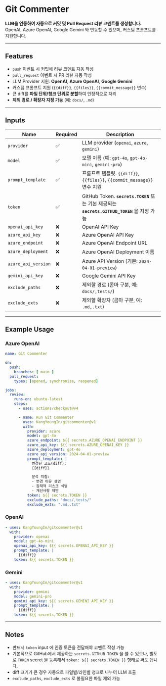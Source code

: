
# Git Commenter

**LLM을 연동하여 자동으로 커밋 및 Pull Request 리뷰 코멘트를 생성합니다.**  
OpenAI, Azure OpenAI, Google Gemini 와 연동할 수 있으며, 커스텀 프롬프트를 지원합니다.

---

## Features
- `push` 이벤트 시 커밋에 리뷰 코멘트 자동 작성
- `pull_request` 이벤트 시 PR 리뷰 자동 작성
- LLM Provider 지원: **OpenAI**, **Azure OpenAI**, **Google Gemini**
- 커스텀 프롬프트 지원 (`{{diff}}`, `{{files}}`, `{{commit_message}}` 변수)
- 큰 diff를 **파일 단위/청크 단위로 분할**하여 안정적으로 처리
- **제외 경로 / 확장자 지정 가능** (예: `docs/`, `.md`)

---

## Inputs

| Name              | Required | Description                                                                                  |
|-------------------|----------|----------------------------------------------------------------------------------------------|
| `provider`        | ✅       | LLM provider (`openai`, `azure`, `gemini`)                                                   |
| `model`           | ✅       | 모델 이름 (예: `gpt-4o`, `gpt-4o-mini`, `gemini-pro`)                                         |
| `prompt_template` | ✅       | 프롬프트 템플릿. `{{diff}}`, `{{files}}`, `{{commit_message}}` 변수 지원                     |
| `token`           | ✅       | GitHub Token. **`secrets.TOKEN`** 또는 기본 제공되는 **`secrets.GITHUB_TOKEN`** 을 지정 가능 |
| `openai_api_key`  | ❌       | OpenAI API Key                                                                               |
| `azure_api_key`   | ❌       | Azure OpenAI API Key                                                                         |
| `azure_endpoint`  | ❌       | Azure OpenAI Endpoint URL                                                                    |
| `azure_deployment`| ❌       | Azure OpenAI Deployment 이름                                                                 |
| `azure_api_version`| ❌      | Azure API Version (기본: `2024-04-01-preview`)                                               |
| `gemini_api_key`  | ❌       | Google Gemini API Key                                                                        |
| `exclude_paths`   | ❌       | 제외할 경로 (콤마 구분, 예: `docs/,tests/`)                                                  |
| `exclude_exts`    | ❌       | 제외할 확장자 (콤마 구분, 예: `.md,.txt`)                                                    |

---

## Example Usage

### Azure OpenAI
```yaml
name: Git Commenter

on:
  push:
    branches: [ main ]
  pull_request:
    types: [opened, synchronize, reopened]

jobs:
  review:
    runs-on: ubuntu-latest
    steps:
      - uses: actions/checkout@v4

      - name: Run Git Commenter
        uses: KangYoungIn/gitcommenter@v1
        with:
          provider: azure
          model: gpt-4o
          azure_endpoint: ${{ secrets.AZURE_OPENAI_ENDPOINT }}
          azure_api_key: ${{ secrets.AZURE_OPENAI_KEY }}
          azure_deployment: gpt-4o
          azure_api_version: 2024-04-01-preview
          prompt_template: |
            변경된 코드(diff):
            {{diff}}

            분석 지침:
            - 변경 이유 설명
            - 잠재적 리스크 식별
            - 개선사항 제안
          token: ${{ secrets.TOKEN }}
          exclude_paths: "docs/,tests/"
          exclude_exts: ".md,.txt"
````

### OpenAI 

```yaml
- uses: KangYoungIn/gitcommenter@v1
  with:
    provider: openai
    model: gpt-4o-mini
    openai_api_key: ${{ secrets.OPENAI_API_KEY }}
    prompt_template: |
      {{diff}}
    token: ${{ secrets.TOKEN }}
```

### Gemini 

```yaml
- uses: KangYoungIn/gitcommenter@v1
  with:
    provider: gemini
    model: gemini-pro
    gemini_api_key: ${{ secrets.GEMINI_API_KEY }}
    prompt_template: |
      {{diff}}
    token: ${{ secrets.TOKEN }}
```

---

## Notes

* 반드시 `token` input 에 인증 토큰을 전달해야 코멘트 작성 가능
* 기본적으로 GitHub에서 제공하는 `secrets.GITHUB_TOKEN` 을 쓸 수 있으나,
  별도로 `TOKEN` secret 을 등록해서 `token: ${{ secrets.TOKEN }}` 형태로 써도 됩니다.
* diff 크기가 큰 경우 자동으로 파일별/라인별 청크로 나누어 LLM 호출
* `exclude_paths`, `exclude_exts` 로 불필요한 파일 제외 가능